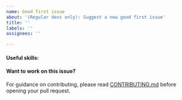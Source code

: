 ```yaml
---
name: Good first issue
about: '(Regular devs only): Suggest a new good first issue'
title: ''
labels: ''
assignees: ''

---
```


<!-- Needs the label "good first issue" assigned manually before or after opening -->

<!-- A good first issue is an uncontroversial issue, that has a relatively unique and obvious solution -->

<!-- Motivate the issue and explain the solution briefly -->

#### Useful skills:

<!-- (For example, “C++11 std::thread”, “Qt5 GUI and async GUI design” or “basic understanding of MonedaDelMundo mining and the MonedaDelMundo Core RPC interface”.) -->

#### Want to work on this issue?

For guidance on contributing, please read [CONTRIBUTING.md](https://github.com/monedadelmundo/monedadelmundo/blob/master/CONTRIBUTING.md) before opening your pull request.

